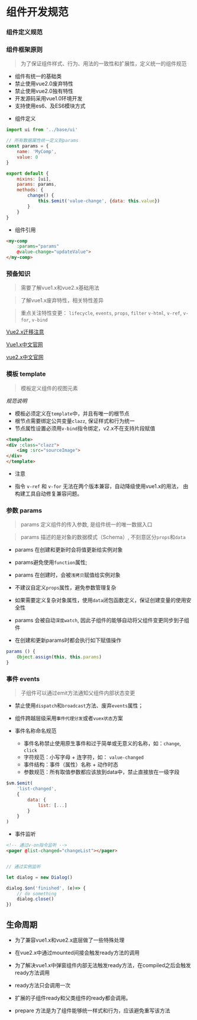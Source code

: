 # 组件开发规范


### 组件定义规范

### 组件框架原则

> 为了保证组件样式、行为、用法的一致性和扩展性，定义统一的组件规范

- 组件有统一的基础类
- 禁止使用vue2.0废弃特性
- 禁止使用vue2.0独有特性
- 开发源码采用vue1.0环境开发
- 支持使用es6、及ES6模块方式



* 组件定义

```js
import ui from '../base/ui'

// 所有数据属性统一定义到params
const params = {
    name: 'MyComp',
    value: 0
}

export default {
    mixins: [ui],
    params: params,
    methods: {
        change() {
            this.$emit('value-change', {data: this.value})
        }
    }
}
```

* 组件引用

```html
<my-comp 
    :params="params"
    @value-change="updateValue"> 
</my-comp>
```

### 预备知识

> 需要了解vue1.x和vue2.x基础用法

> 了解vue1.x废弃特性，相关特性差异

> 重点关注特性变更： 
`lifecycle`, `events`, `props`, `filter`
`v-html`, `v-ref`, `v-for`, `v-bind`


[Vue2.x迁移注意](http://cn.vuejs.org/v2/guide/migration.html)

[Vue1.x中文官网](http://vuejs.org.cn/)

[vue2.x中文官网](http://cn.vuejs.org/)


### 模板 template

> 模板定义组件的视图元素

*规范说明*

- 模板必须定义在`template`中，并且有唯一的根节点
- 根节点需要绑定公共变量`clazz`, 保证样式和行为统一
- 节点属性设置必须用`v-bind`指令绑定，v2.x不在支持片段赋值


```html
<template>
<div :class="clazz">
    <img :src="sourceImage">
</div>
</template>
```

- 注意

* 指令 `v-ref` 和 `v-for` 
无法在两个版本兼容，自动降级使用vue1.x的用法，
由构建工具自动修复兼容问题。


### 参数 params

> params 定义组件的传入参数, 是组件统一的唯一数据入口

> params 描述的是对象的数据模式（Schema）, 不刻意区分`props`和`data`

* params 在创建和更新时会将值更新给实例对象

* params避免使用`function`属性; 

* params 在创建时，会被`浅拷贝`赋值给实例对象

* 不建议自定义`props`属性，避免参数管理复杂

* 如果需要定义复杂对象属性，使用`data`闭包函数定义，保证创建变量的使用安全性

* params 会被自动`深度watch`, 因此子组件的能够自动将父组件变更同步到子组件

*  在创建和更新params时都会执行如下赋值操作


```js
params () {
    Object.assign(this, this.params)
}
```

### 事件 events

> 子组件可以通过emit方法通知父组件内部状态变更


* 禁止使用`dispatch`和`broadcast`方法、废弃`events`属性；

* 组件跨越层级采用`事件代理分发`或者`vuex状态`方案

* 事件名称命名规范
    * 事件名称禁止使用原生事件和过于简单或无意义的名称，如：`change`, `click`
    * 字符规范：小写字母 + 连字符，如： `value-changed` 
    * 事件结构：事件（属性）名称 + 动作时态
    * 参数规范：所有取值参数都应该放到data中，禁止直接放在一级字段

```js
$vm.$emit(
    'list-changed',
    {
        data: {
            list: [...]
        }
    }
)
```

* 事件监听

```html
<!-- 通过v-on指令监听 -->
<pager @list-changed="changeList"></pager>
```

```js

// 通过实例监听

let dialog = new Dialog()

dialog.$on('finished', (e)=> {
    // do something
    dialog.close()
})

```

## 生命周期

* 为了兼容vue1.x和vue2.x底层做了一些特殊处理

* 在vue2.x中通过mounted间接会触发ready方法的调用

* 为了解决vue1.x中弹窗组件内部无法触发ready方法，在compiled之后会触发ready方法调用

* ready方法只会调用一次

* 扩展的子组件ready和父类组件的ready都会调用。

* prepare 方法是为了组件能够统一样式和行为，应该避免重写该方法

